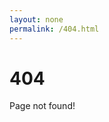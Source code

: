```yaml
---
layout: none
permalink: /404.html
---
```


# 404
Page not found!

<script>
		var oldurl = window.location.href;
		var newurl = oldurl.toLowerCase();
		var result = doesFileExist(newurl);

		function doesFileExist(urlToFile) {
			var xhr = new XMLHttpRequest();
			xhr.open('HEAD', urlToFile, false);
			xhr.send();
			
			if (xhr.status == "404") {
				return false;
			}
			else {
				return true;
			}
		}

		if (result == true){
			window.location.replace(newurl);
		}
		else {
			console.log("Page does not exist");
		}
</script>